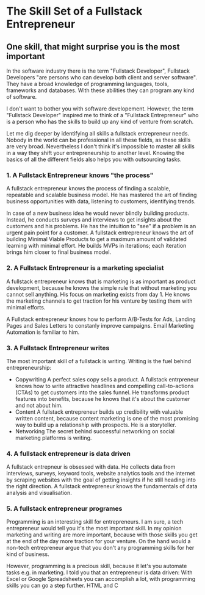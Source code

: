 # The Skill Set of a Fullstack Entrepreneur

## One skill, that might surprise you is the most important

In the software industry there is the term "Fullstack Developer", Fullstack Developers "are persons who can develop both client and server software". They have a broad knowledge of
programming languages, tools, frameworks and databases. With these abilities they can program any kind of software.

I don't want to bother you with software developement. However, the term "Fullstack Developer" inspired me to think of a "Fullstack Entrepreneur" who
is a person who has the skills to build up any kind of venture from scratch.

Let me dig deeper by identifying all skills a fullstack entrepreneur needs. Nobody in the world can be professional in all these fields, as these skills are very broad. Nevertheless I don't think it's impossible
to master all skills in a way they shift your entrepreneurship to another level. Knowing the basics of all the different fields also helps you with outsourcing tasks.

### 1. A Fullstack Entrepreneur knows "the process"

A fullstack entrepreneur knows the process of finding a scalable, repeatable and scalable business model. He has mastered the art of finding business opportunities with data, listening to customers, identifying trends.

In case of a new business idea he would never blindly building products. Instead, he conducts surveys and interviews to get insights about the customers and his problems. He has the intuition to "see" if a problem is an urgent pain point for a customer. A fullstack entrepreneur knows the art of building Minimal Viable Products to get a maximum amount of validated learning with minimal effort. He builds MVPs in iterations; each iteration brings him closer to final business model.

### 2. A Fullstack Entrepreneur is a marketing specialist

A fullstack entrepreneur knows that is marketing is as important as product development, because he knows the simple rule that without marketing you cannot sell anything. His focus on marketing exists from day 1.
He knows the marketing channels to get traction for his venture by testing them with minimal efforts.

A Fullstack entrepreneur knows how to perform A/B-Tests for Ads, Landing Pages and Sales Letters to constanly improve campaigns. Email Marketing Automation is familiar to him.

### 3. A Fullstack Entrepreneur writes

The most important skill of a fullstack is writing. Writing is the fuel behind entrepreneurship:

- Copywriting
  A perfect sales copy sells a product. A fullstack entrpreneur knows how to write attractive headlines and compelling call-to-actions (CTAs) to get customers into the sales funnel.
  He transforms product features into benefits, because he knows that it's about the customer and not about him.
- Content
  A fullstack entrepreneur builds up credibility with valuable written content, because content marketing is one of the most promising way to build up a relationship with prospects. He is
  a storyteller.
- Networking
  The secret behind successful networking on social marketing platforms is writing.

### 4. A fullstack entrepreneur is data driven

A fullstack entrepneur is obsessed with data. He collects data from interviews, surveys, keyword tools, website analytics tools and the internet by scraping websites with the goal of getting insights if he still heading into the right direction.
A fullstack entrepreneur knows the fundamentals of data analysis and visualisation.

### 5. A fullstack entrepreneur programes

Programming is an interesting skill for entrepreneurs. I am sure, a tech entrepreneur would tell you it's the most important skill. In my opinion marketing and writing are more important, because with those skills you get at the end of the day more traction for your venture. On the hand would a non-tech entrepreneur argue that you don't any programming skills for her kind of business.

However, programming is a precious skill, because it let's you automate tasks e.g. in marketing. I told you that an entrepreneur is data driven: With Excel or Google Spreadsheets you can accomplish a lot, with programming skills you can go a step further. HTML and C
